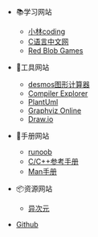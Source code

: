 <!-- _navbar.md -->

- 📚学习网站
    - [小林coding](https://xiaolincoding.com/ )
    - [C语言中文网](http://c.biancheng.net/)
    - [Red Blob Games](https://www.redblobgames.com/)

- 🔨工具网站
    - [desmos图形计算器](https://www.desmos.com/?lang=zh-CN)
    - [Compiler Explorer](https://godbolt.org/)
    - [PlantUml](https://plantuml.com/zh/)
    - [Graphviz Online](https://dreampuf.github.io/GraphvizOnline)
    - [Draw.io](https://draw.io/)

- 📖手册网站
    - [runoob](https://www.runoob.com/)
    - [C/C++参考手册](https://zh.cppreference.com/w/%E9%A6%96%E9%A1%B5)
    - [Man手册](http://man.openbsd.org/)

- 📦资源网站
    - [异次元](https://www.iplaysoft.com/)

- [Github](https://github.com/domixcat/xnotes)